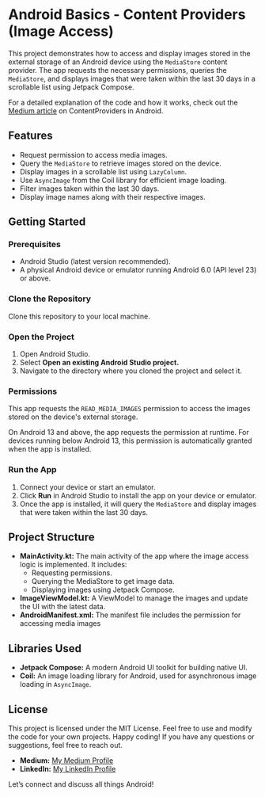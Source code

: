 # Android Basics - Content Providers (Image Access)
This project demonstrates how to access and display images stored in the external storage of an Android device using the `MediaStore` content provider. The app requests the necessary permissions, queries the `MediaStore`, and displays images that were taken within the last 30 days in a scrollable list using Jetpack Compose.

For a detailed explanation of the code and how it works, check out the [Medium article](https://medium.com/@RhoumaMaher/accessing-and-displaying-images-from-external-storage-in-android-using-contentproviders-bd0dbf84b051) on ContentProviders in Android.

## Features
* Request permission to access media images.
* Query the `MediaStore` to retrieve images stored on the device.
* Display images in a scrollable list using `LazyColumn`.
* Use `AsyncImage` from the Coil library for efficient image loading.
* Filter images taken within the last 30 days.
* Display image names along with their respective images.
## Getting Started
### Prerequisites
* Android Studio (latest version recommended).
* A physical Android device or emulator running Android 6.0 (API level 23) or above.
### Clone the Repository
Clone this repository to your local machine.
### Open the Project
1. Open Android Studio.
2. Select **Open an existing Android Studio project.**
3. Navigate to the directory where you cloned the project and select it.
### Permissions
This app requests the `READ_MEDIA_IMAGES` permission to access the images stored on the device's external storage.

On Android 13 and above, the app requests the permission at runtime. For devices running below Android 13, this permission is automatically granted when the app is installed.

### Run the App
1. Connect your device or start an emulator.
2. Click **Run** in Android Studio to install the app on your device or emulator.
3. Once the app is installed, it will query the `MediaStore` and display images that were taken within the last 30 days.
## Project Structure
* **MainActivity.kt:** The main activity of the app where the image access logic is implemented. It includes:
  * Requesting permissions.
  * Querying the MediaStore to get image data.
  * Displaying images using Jetpack Compose.
* **ImageViewModel.kt:** A ViewModel to manage the images and update the UI with the latest data.
* **AndroidManifest.xml:** The manifest file includes the permission for accessing media images
## Libraries Used
* **Jetpack Compose:** A modern Android UI toolkit for building native UI.
* **Coil:** An image loading library for Android, used for asynchronous image loading in `AsyncImage`.
## License
This project is licensed under the MIT License. Feel free to use and modify the code for your own projects. Happy coding! If you have any questions or suggestions, feel free to reach out.
* **Medium:** [My Medium Profile](https://medium.com/@RhoumaMaher)
* **LinkedIn:** [My LinkedIn Profile](https://www.linkedin.com/in/maher-rhouma-581919199/)
  
Let’s connect and discuss all things Android!
